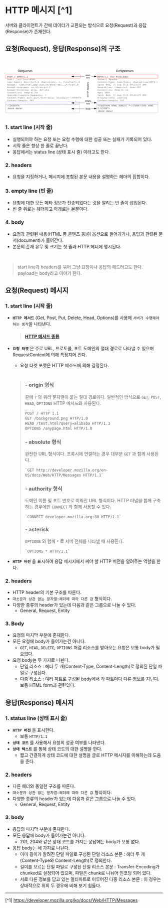# HTTP 메시지 [^1]
서버와 클라이언트가 간에 데이터가 교환되는 방식으로 요청(Request)과 응답(Response)가 존재한다.

## 요청(Request), 응답(Response)의 구조
<br>

![](../Image/HttpMessage.png)

### 1. start line (시작 줄)
- 실행되어야 하는 요청 또는 요청 수행에 대한 성공 또는 실패가 기록되어 있다.
- 시작 줄은 항상 한 줄로 끝난다.
- 응답에서는 status line (상태 표시 줄) 이라고도 한다.

### 2. headers
- 요청을 지정하거나, 메시지에 포함된 본문 내용을 설명하는 헤더의 집합이다.

### 3. empty line (빈 줄)
- 요청에 대한 모든 메타 정보가 전송되었다는 것을 알리는 빈 줄이 삽입된다.
- 빈 줄 위로는 헤더이고 아래로는 본문이다.

### 4. body
- 요청과 관련된 내용(HTML 폼 콘텐츠 등)이 옵션으로 들어가거나, 응답과 관련된 문서(document)가 들어간다.
- 본문의 존재 유무 및 크기는 첫 줄과 HTTP 헤더에 명시된다.
<br>

> start line과 headers를 묶어 그냥 요청이나 응답의 헤드라고도 한다.<br>
> payload는 body라고 이야기 한다.

## 요청(Request) 메시지
### 1. start line (시작 줄)
- **`HTTP 메서드`** (Get, Post, Put, Delete, Head, Options)를 사용해 `서버가 수행해야 하는 동작`을 나타낸다.
    > #### [HTTP 메서드 종류](./HTTP_Method.md)
    
- **`요청 타겟`** 은 주로 URL, 프로토콜, 포트 도메인의 절대 경로로 나타낼 수 있으며 RequestContext에 의해 특정지어 진다.
    - 요청 타겟 포맷은 HTTP 메소드에 의해 결정된다.
    <br>
 
    > ### - origin 형식
    > 끝에 `?` 와 쿼리 문자열이 붙는 절대 경로이다. 일반적인 방식으로 `GET`, `POST`, `HEAD`, `OPTIONS` HTTP 메서드와 사용된다.
    > ```
    > POST / HTTP 1.1
    > GET /background.png HTTP/1.0
    > HEAD /test.html?query=alibaba HTTP/1.1
    > OPTIONS /anypage.html HTTP/1.0
    > ```
    > ### - absolute 형식
    > 완전한 URL 형식이다. 프록시에 연결하는 경우 대부분 `GET` 과 함께 사용된다.
    > ```
    > `GET http://developer.mozilla.org/en-US/docs/Web/HTTP/Messages HTTP/1.1`
    > ```
    > ### - authority 형식
    > 도메인 이름 및 포트 번호로 이뤄진 URL 형식이다. HTTP 터널을 함께 구축하는 경우에만 `CONNECT` 와 함께 사용할 수 있다.
    > ```
    > `CONNECT developer.mozilla.org:80 HTTP/1.1`
    > ```
    > ### - asterisk
    > `OPTIONS` 와 함께 `*` 로 서버 전체를 나타낼 때 사용된다.
    > ```
    > `OPTIONS * HTTP/1.1`
    > ```

- **`HTTP 버전`** 을 표시하여 응답 메시지에서 써야 할 HTTP 버전을 알려주는 역할을 한다.

### 2. headers
- HTTP header의 기본 구조를 따른다.
- `대소문자 상관 없는 문자열:헤더에 따라 다른 값` 형식이다.
- 다양한 종류의 header가 있는데 다음과 같은 그룹으로 나눌 수 있다.
    - General, Request, Entity

### 3. Body
- 요청의 마지막 부분에 존재한다.
- 모든 요청에 body가 들어가는건 아니다.
    - `GET`, `HEAD`, `DELETE`, `OPTIONS` 처럼 리소스를 받아오는 요청은 보통 body가 필요없다.
- 요청 body는 두 가지로 나뉜다.
    - 단일 리소스 : 헤더 두 개(Content-Type, Content-Length)로 정의된 단일 파일로 구성된다.
    - 다중 리소스 : 여러 파트로 구성된 body에서 각 파트마다 다른 정보를 지닌다. 보통 HTML form과 관련있다.

## 응답(Response) 메시지
### 1. status line (상태 표시 줄)
- **`HTTP 버전`** 을 표시한다.
    - 보통 `HTTP/1.1`
- **`상태 코드`** 를 사용해서 요청의 성공 여부를 나타낸다.
- **`상태 텍스트`** 를 통해 상태 코드의 대한 설명을 한다.
    -  짧고 간결하게 상태 코드에 대한 설명을 글로 HTTP 메시지를 이해하는데 도움을 준다.

### 2. headers
- 다른 헤더와 동일한 구조를 따른다.
- `대소문자 상관 없는 문자열:헤더에 따라 다른 값` 형식이다.
- 다양한 종류의 header가 있는데 다음과 같은 그룹으로 나눌 수 있다.
    - General, Request, Entity

### 3. body
- 응답의 마지막 부분에 존재한다.
- 모든 응답에 body가 들어가는건 아니다.
    - 201, 204와 같은 상태 코드를 가지는 응답에는 body가 보통 없다.
- 응답 body는 세 가지로 나뉜다.
    - 이미 길이가 알려진 단일 파일로 구성된 단일 리소스 본문 : 헤더 두 개(Content-Type와 Content-Length)로 정의한다.
    - 길이를 모르는 단일 파일로 구성된 단일 리소스 본문 : Transfer-Encoding가 chunked로 설정되어 있으며, 파일은 chunk로 나뉘어 인코딩 되어 있다.
    - 서로 다른 정보를 담고 있는 멀티파트로 이루어진 다중 리소스 본문 : 이 경우는 상대적으로 위의 두 경우에 비해 보기 힘들다.

---

[^1] https://developer.mozilla.org/ko/docs/Web/HTTP/Messages